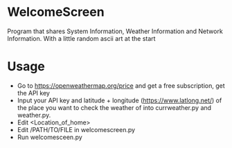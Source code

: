 # WelcomeScreen
Program that shares System Information, Weather Information and Network Information. With a little random ascii art at the start

# Usage
- Go to https://openweathermap.org/price and get a free subscription, get the API key
- Input your API key and latitude + longitude (https://www.latlong.net/) of the place you want to check the weather of  into currweather.py and weather.py.
- Edit <Location_of_home>
- Edit /PATH/TO/FILE in welcomescreen.py
- Run welcomesceen.py
